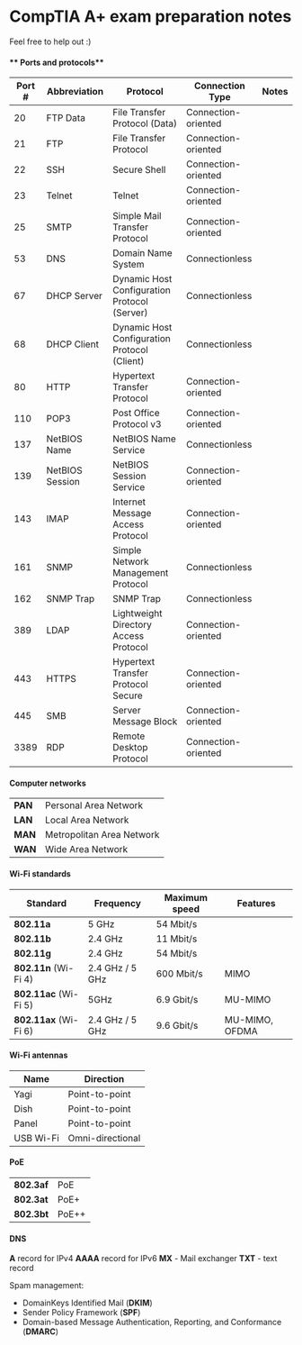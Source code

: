 # CompTIA A+ exam preparation notes
Feel free to help out :)

#### ** Ports and protocols**
| Port # | Abbreviation | Protocol                           | Connection Type     | Notes |
|--------|--------------|------------------------------------|---------------------|-------|
| 20     | FTP Data     | File Transfer Protocol (Data)      | Connection-oriented   |       |
| 21     | FTP          | File Transfer Protocol             | Connection-oriented   |       |
| 22     | SSH          | Secure Shell                       | Connection-oriented   |       |
| 23     | Telnet       | Telnet                             | Connection-oriented   |       |
| 25     | SMTP         | Simple Mail Transfer Protocol      | Connection-oriented   |       |
| 53     | DNS          | Domain Name System                 | Connectionless       |       |
| 67     | DHCP Server  | Dynamic Host Configuration Protocol (Server) | Connectionless       |       |
| 68     | DHCP Client  | Dynamic Host Configuration Protocol (Client) | Connectionless       |       |
| 80     | HTTP         | Hypertext Transfer Protocol        | Connection-oriented   |       |
| 110    | POP3         | Post Office Protocol v3            | Connection-oriented   |       |
| 137    | NetBIOS Name | NetBIOS Name Service               | Connectionless       |       |
| 139    | NetBIOS Session | NetBIOS Session Service          | Connection-oriented   |       |
| 143    | IMAP         | Internet Message Access Protocol   | Connection-oriented   |       |
| 161    | SNMP         | Simple Network Management Protocol | Connectionless       |       |
| 162    | SNMP Trap    | SNMP Trap                         | Connectionless       |       |
| 389    | LDAP         | Lightweight Directory Access Protocol | Connection-oriented   |     |
| 443    | HTTPS        | Hypertext Transfer Protocol Secure  | Connection-oriented   |       |
| 445    | SMB          | Server Message Block               | Connection-oriented   |       |
| 3389   | RDP          | Remote Desktop Protocol            | Connection-oriented   |       |



#### **Computer networks**

| |   |
| ------------ | ------------ |
|**PAN**   |Personal Area Network   |
|**LAN**   |Local Area Network   |
|**MAN**   |Metropolitan Area Network   |
|**WAN**   |Wide Area Network   |

#### **Wi-Fi standards**

|Standard   |Frequency   |Maximum speed      | Features |
|------------ | ------------ | ------------ | ------------ |
|**802.11a**   |5 GHz    |54 Mbit/s   |
|**802.11b**   |2.4 GHz      |11 Mbit/s   |
|**802.11g**   |2.4 GHz   |54 Mbit/s   |
|**802.11n** (Wi-Fi 4)   |2.4 GHz / 5 GHz   |600 Mbit/s   | MIMO
|**802.11ac** (Wi-Fi 5)  |5GHz   |6.9 Gbit/s   | MU-MIMO
|**802.11ax** (Wi-Fi 6)   |2.4 GHz / 5 GHz   |9.6 Gbit/s   |MU-MIMO, OFDMA

#### **Wi-Fi antennas**

| Name|Direction   |
| ------------ | ------------ |
|Yagi   | Point-to-point  |
|Dish   |Point-to-point    |
|Panel   | Point-to-point   |
|USB Wi-Fi   |Omni-directional   |

#### **PoE**

| |   |
| ------------ | ------------ |
|**802.3af**   | PoE   |
|**802.3at**   |PoE+   |
|**802.3bt**   |PoE++   |

#### DNS

**A** record for IPv4
**AAAA** record for  IPv6
**MX** - Mail exchanger
**TXT** - text record

Spam management:
- DomainKeys Identified Mail (**DKIM**)
- Sender Policy Framework (**SPF**)
- Domain-based Message Authentication, Reporting, and Conformance (**DMARC**)
